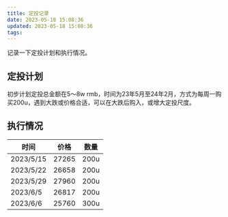 ```yaml
---
title: 定投记录
date: 2023-05-18 15:08:36
updated: 2023-05-18 15:08:36
tags:
---
```


记录一下定投计划和执行情况。

## 定投计划
初步计划定投总金额在5～8w rmb，时间为23年5月至24年2月，方式为每周一购买200u，遇到大跌或价格合适，可以在大跌后购入，或增大定投尺度。

## 执行情况

|  时间          |  价格  |  数量 
|  ----         | ----  | ----  
|2023/5/15      | 27265   | 200u
|2023/5/22      | 26658   | 200u
|2023/5/29      | 27960   | 200u
|2023/6/5      | 26817   | 200u
|2023/6/6      | 25760   | 300u
